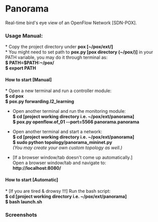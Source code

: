 <h1> Panorama </h1>
Real-time bird's eye view of an OpenFlow Network [SDN-POX].
<h3>Usage Manual:<br/></h3>
* Copy the project directory under <b>pox [~/pox/ext/]</b></br>
* You might need to set path to <b>pox.py [pox directory (~/pox/)]</b> in your PATH variable, you may do it through terminal as:<br/>
    <b>$ PATH=$PATH:~/pox/<br/>
    $ export PATH</b>

<h4> How to start [Manual]</h4>
* Open a new terminal and run a controller module:<br/>
    <b>$ cd pox<br/>
    $ pox.py forwarding.l2_learning</b>

* Open another terminal and run the monitoring module:<br/>
    <b>$ cd [project working directory i.e. ~/pox/ext/panorama]<br/>
    $ pox.py openflow.of_01 --port=5566 panorama.panorama</b>

* Open another terminal and start a network:<br/>
    <b>$ cd [project working directory i.e. ~/pox/ext/panorama]<br/>
    $ sudo python topology/panorama_mininet.py<br/></b>
    *(You may create your own custom topology as well.)*

* [If a browser window/tab doesn't come up automatically.]<br/>
Open a browser window/tab and navigate to:<br/>
    <b>http://localhost:8080/</b>

<h4> How to start [Automatic]<br/></h4>
* [If you are tired & drowsy !!!] Run the bash script:<br/>
    <b>$ cd [project working directory i.e. ~/pox/ext/panorama]<br/>
    $ bash launch.sh</b>

<h3>Screenshots</h3>


